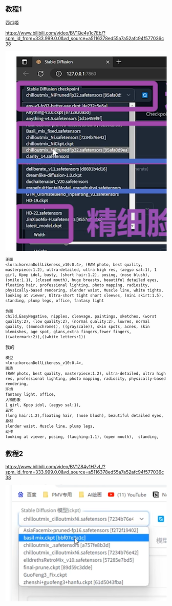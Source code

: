## 教程1

西瓜姬

https://www.bilibili.com/video/BV1Qe4y1c7Eb/?spm_id_from=333.999.0.0&vd_source=a5116378ed55a7a52afc94f577036c38



![image-20230325004909182](ai绘图.assets/image-20230325004909182.png)

```
正面  
<lora:koreanDollLikeness_v10:0.4>, (RAW photo, best quality, masterpiece:1.2), ultra-detailed, ultra high res, (aegyo sal:1), 1 girl, Kpop idol, busty, (short hair:1.2), posing, (nose blush), (smile:1.1), (closed mouth), huge breasts, beautiful detailed eyes, floating hair, professional lighting, photo mapping, radiosity, physically-based rendering, slender waist, Muscle line, white tights, looking at viewer, Ultra-short tight short sleeves, (mini skirt:1.5), standing, plump legs, office, fantasy light

负面 
child,EasyNegative, nipples, cleavage, paintings, sketches, (worst quality:2), (low quality:2), (normal quality:2), lowres, normal quality, ((monochrome)), ((grayscale)), skin spots, acnes, skin blemishes, age spot, glans,extra fingers,fewer fingers,((watermark:2)),((white letters:1))
```

我的

```
模型
<lora:koreanDollLikeness_v10:0.4>, 
画质
(RAW photo, best quality, masterpiece:1.2), ultra-detailed, ultra high res, professional lighting, photo mapping, radiosity, physically-based rendering,
环境
fantasy light, office, 
人物形象
1 girl, Kpop idol, (aegyo sal:1),
五官
(long hair:1.2),floating hair, (nose blush), beautiful detailed eyes, 
身材
slender waist, Muscle line, plump legs, 
动作
looking at viewer, posing, (laughing:1.1), (open mouth),  standing, 
```

## 教程2

https://www.bilibili.com/video/BV1Z84y1H7vL/?spm_id_from=333.999.0.0&vd_source=a5116378ed55a7a52afc94f577036c38

![image-20230325004236320](ai绘图.assets/image-20230325004236320.png)